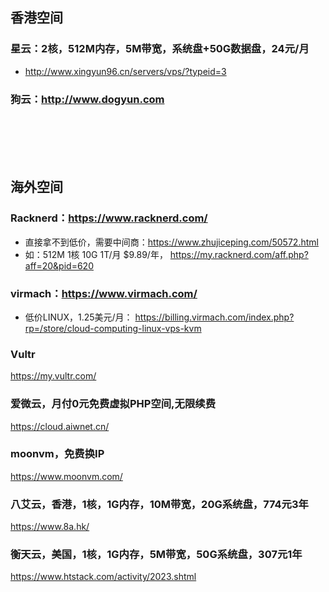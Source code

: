 ## 香港空间

### 星云：2核，512M内存，5M带宽，系统盘+50G数据盘，24元/月
- http://www.xingyun96.cn/servers/vps/?typeid=3

### 狗云：http://www.dogyun.com

<br />
<br />
<br />
<br />

## 海外空间
### Racknerd：https://www.racknerd.com/
- 直接拿不到低价，需要中间商：https://www.zhujiceping.com/50572.html
- 如：512M	1核	10G	1T/月	$9.89/年， https://my.racknerd.com/aff.php?aff=20&pid=620

### virmach：https://www.virmach.com/
- 低价LINUX，1.25美元/月： https://billing.virmach.com/index.php?rp=/store/cloud-computing-linux-vps-kvm

### Vultr
https://my.vultr.com/

### 爱微云，月付0元免费虚拟PHP空间,无限续费
https://cloud.aiwnet.cn/

### moonvm，免费换IP
https://www.moonvm.com/

### 八艾云，香港，1核，1G内存，10M带宽，20G系统盘，774元3年
https://www.8a.hk/

### 衡天云，美国，1核，1G内存，5M带宽，50G系统盘，307元1年
https://www.htstack.com/activity/2023.shtml
